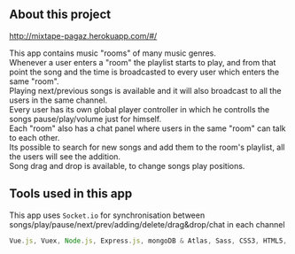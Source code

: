 ## About this project

http://mixtape-pagaz.herokuapp.com/#/


This app contains music "rooms" of many music genres.  
Whenever a user enters a "room" the playlist starts to play, and from that point the song and the time is broadcasted to every user which enters the same "room".  
Playing next/previous songs is available and it will also broadcast to all the users in the same channel.  
Every user has its own global player controller in which he controlls the songs pause/play/volume just for himself.  
Each "room" also has a chat panel where users in the same "room" can talk to each other.  
Its possible to search for new songs and add them to the room's playlist, all the users will see the addition.  
Song drag and drop is available, to change songs play positions.  
## Tools used in this app
This app uses ```Socket.io``` for synchronisation between songs/play/pause/next/prev/adding/delete/drag&drop/chat in each channel
```javascript
Vue.js, Vuex, Node.js, Express.js, mongoDB & Atlas, Sass, CSS3, HTML5, YoutubeAPI
```

